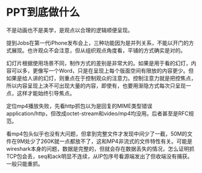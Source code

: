 # PPT到底做什么

不是动画也不是美学，是观点以合理的逻辑顺便呈现。

提到Jobs在第一代iPhone发布会上，三种功能因为是并列关系，不能以开门的方式展现。也许观众不会注意，但从组织观点角度看，平铺的方式确实是对的。

幻灯片根据使用场景不同，制作方式的差别是非常大的。如果是用于看的幻灯，内容可以多，更像写一个Word，只是在呈现上每个版面空间有限放的内容更少。但如果是给人讲的幻灯，则重点在于控制观众的注意力。控制注意力就是把控焦点，所以内容呈现上决不可出现大量的内容，即使有，也要用渐隐方式每次只呈现一点，这样才能始终引导焦点。

定位mp4播放失败，先看http抓包以为是回复的MIME类型错误application/http，但改成octet-stream和video/mp4均没用。后者甚至是RFC规范。

看mp4包头似乎也没有大问题，但拿到完整文件才发现中间少了一截，50M的文件在9M处少了260K就一点都放不了，这和MP4非流式的文件特性有关。可能是wireshark本身的问题，数据是完整的，但就会存在数据丢失的情况，怎么证明抓TCP包会丢，seq和ack明显不连续，从IP包序号看源端发出了但收端没有捕获。一般只能重抓。